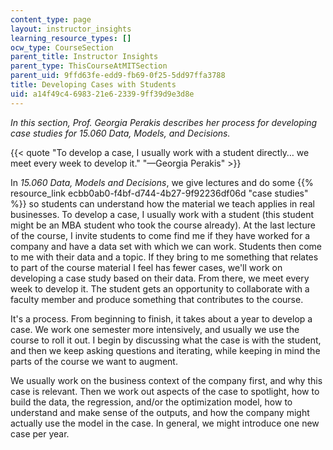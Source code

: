 ```yaml
---
content_type: page
layout: instructor_insights
learning_resource_types: []
ocw_type: CourseSection
parent_title: Instructor Insights
parent_type: ThisCourseAtMITSection
parent_uid: 9ffd63fe-edd9-fb69-0f25-5dd97ffa3788
title: Developing Cases with Students
uid: a14f49c4-6983-21e6-2339-9ff39d9e3d8e
---
```


_In this section, Prof. Georgia Perakis describes her process for developing case studies for _15.060 Data, Models, and Decisions_._

{{< quote "To develop a case, I usually work with a student directly… we meet every week to develop it." "—Georgia Perakis" >}}

In _15.060 Data, Models and Decisions_, we give lectures and do some {{% resource_link ecbb0ab0-f4bf-d744-4b27-9f92236df06d "case studies" %}} so students can understand how the material we teach applies in real businesses. To develop a case, I usually work with a student (this student might be an MBA student who took the course already). At the last lecture of the course, I invite students to come find me if they have worked for a company and have a data set with which we can work. Students then come to me with their data and a topic. If they bring to me something that relates to part of the course material I feel has fewer cases, we'll work on developing a case study based on their data. From there, we meet every week to develop it. The student gets an opportunity to collaborate with a faculty member and produce something that contributes to the course.

It's a process. From beginning to finish, it takes about a year to develop a case. We work one semester more intensively, and usually we use the course to roll it out. I begin by discussing what the case is with the student, and then we keep asking questions and iterating, while keeping in mind the parts of the course we want to augment.

We usually work on the business context of the company first, and why this case is relevant. Then we work out aspects of the case to spotlight, how to build the data, the regression, and/or the optimization model, how to understand and make sense of the outputs, and how the company might actually use the model in the case. In general, we might introduce one new case per year.